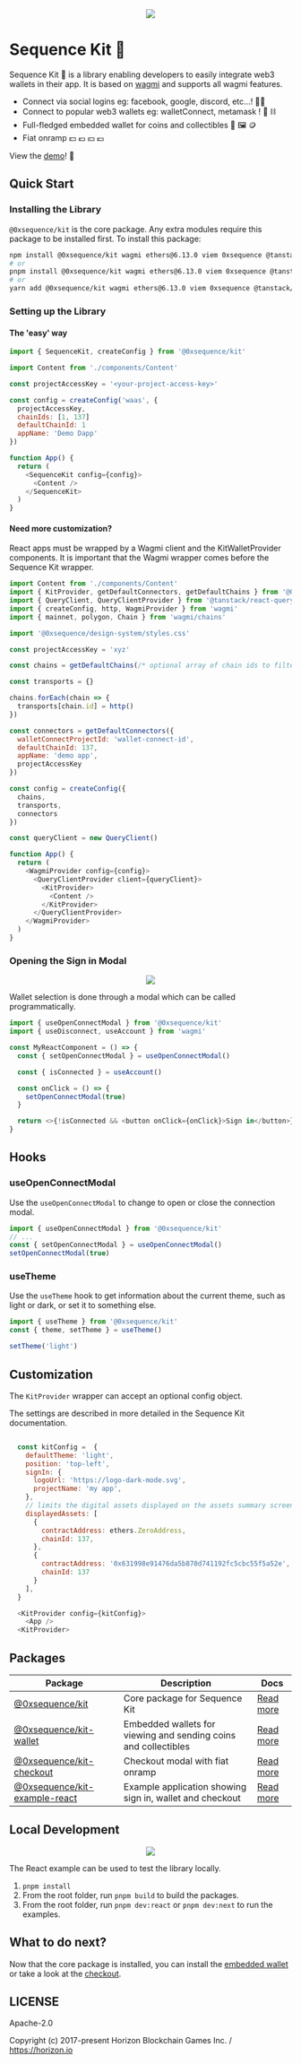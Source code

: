 <div align="center">
  <img src="https://raw.githubusercontent.com/0xsequence/kit/master/public/docs/kit-logo-in-one.png">
</div>

# Sequence Kit 🧰

Sequence Kit 🧰 is a library enabling developers to easily integrate web3 wallets in their app. It is based on [wagmi](https://wagmi.sh/) and supports all wagmi features.

- Connect via social logins eg: facebook, google, discord, etc...! 🔐🪪
- Connect to popular web3 wallets eg: walletConnect, metamask ! 🦊 ⛓️
- Full-fledged embedded wallet for coins and collectibles 👛 🖼️ 🪙
- Fiat onramp 💵 💶 💴 💷

View the [demo](https://0xsequence.github.io/kit)! 👀

## Quick Start

### Installing the Library

`@0xsequence/kit` is the core package. Any extra modules require this package to be installed first.
To install this package:

```bash
npm install @0xsequence/kit wagmi ethers@6.13.0 viem 0xsequence @tanstack/react-query @0xsequence/design-system
# or
pnpm install @0xsequence/kit wagmi ethers@6.13.0 viem 0xsequence @tanstack/react-query @0xsequence/design-system
# or
yarn add @0xsequence/kit wagmi ethers@6.13.0 viem 0xsequence @tanstack/react-query @0xsequence/design-system
```

### Setting up the Library

#### The 'easy' way

```js
import { SequenceKit, createConfig } from '@0xsequence/kit'

import Content from './components/Content'

const projectAccessKey = '<your-project-access-key>'

const config = createConfig('waas', {
  projectAccessKey,
  chainIds: [1, 137]
  defaultChainId: 1
  appName: 'Demo Dapp'
})

function App() {
  return (
    <SequenceKit config={config}>
      <Content />
    </SequenceKit>
  )
}
```

#### Need more customization?

React apps must be wrapped by a Wagmi client and the KitWalletProvider components. It is important that the Wagmi wrapper comes before the Sequence Kit wrapper.

```js
import Content from './components/Content'
import { KitProvider, getDefaultConnectors, getDefaultChains } from '@0xsequence/kit'
import { QueryClient, QueryClientProvider } from '@tanstack/react-query'
import { createConfig, http, WagmiProvider } from 'wagmi'
import { mainnet, polygon, Chain } from 'wagmi/chains'

import '@0xsequence/design-system/styles.css'

const projectAccessKey = 'xyz'

const chains = getDefaultChains(/* optional array of chain ids to filter */)

const transports = {}

chains.forEach(chain => {
  transports[chain.id] = http()
})

const connectors = getDefaultConnectors({
  walletConnectProjectId: 'wallet-connect-id',
  defaultChainId: 137,
  appName: 'demo app',
  projectAccessKey
})

const config = createConfig({
  chains,
  transports,
  connectors
})

const queryClient = new QueryClient()

function App() {
  return (
    <WagmiProvider config={config}>
      <QueryClientProvider client={queryClient}>
        <KitProvider>
          <Content />
        </KitProvider>
      </QueryClientProvider>
    </WagmiProvider>
  )
}
```

### Opening the Sign in Modal

<div align="center">
  <img src="public/docs/sign-in-modal.png">
</div>

Wallet selection is done through a modal which can be called programmatically.

```js
import { useOpenConnectModal } from '@0xsequence/kit'
import { useDisconnect, useAccount } from 'wagmi'

const MyReactComponent = () => {
  const { setOpenConnectModal } = useOpenConnectModal()

  const { isConnected } = useAccount()

  const onClick = () => {
    setOpenConnectModal(true)
  }

  return <>{!isConnected && <button onClick={onClick}>Sign in</button>}</>
}
```

## Hooks

### useOpenConnectModal

Use the `useOpenConnectModal` to change to open or close the connection modal.

```js
import { useOpenConnectModal } from '@0xsequence/kit'
// ...
const { setOpenConnectModal } = useOpenConnectModal()
setOpenConnectModal(true)
```

### useTheme

Use the `useTheme` hook to get information about the current theme, such as light or dark, or set it to something else.

```js
import { useTheme } from '@0xsequence/kit'
const { theme, setTheme } = useTheme()

setTheme('light')
```

## Customization

The `KitProvider` wrapper can accept an optional config object.

The settings are described in more detailed in the Sequence Kit documentation.

```js

  const kitConfig =  {
    defaultTheme: 'light',
    position: 'top-left',
    signIn: {
      logoUrl: 'https://logo-dark-mode.svg',
      projectName: 'my app',
    },
    // limits the digital assets displayed on the assets summary screen
    displayedAssets: [
      {
        contractAddress: ethers.ZeroAddress,
        chainId: 137,
      },
      {
        contractAddress: '0x631998e91476da5b870d741192fc5cbc55f5a52e',
        chainId: 137
      }
    ],
  }

  <KitProvider config={kitConfig}>
    <App />
  <KitProvider>
```

## Packages

| Package                                                                                       | Description                                                     | Docs                                                                                   |
| --------------------------------------------------------------------------------------------- | --------------------------------------------------------------- | -------------------------------------------------------------------------------------- |
| [@0xsequence/kit](https://github.com/0xsequence/kit/tree/master/packages/kit)                 | Core package for Sequence Kit                                   | [Read more](https://github.com/0xsequence/kit/blob/master/packages/kit/README.md)      |
| [@0xsequence/kit-wallet](https://github.com/0xsequence/kit/tree/master/packages/wallet)       | Embedded wallets for viewing and sending coins and collectibles | [Read more](https://github.com/0xsequence/kit/blob/master/packages/wallet/README.md)   |
| [@0xsequence/kit-checkout](https://github.com/0xsequence/kit/tree/master/packages/checkout)   | Checkout modal with fiat onramp                                 | [Read more](https://github.com/0xsequence/kit/blob/master/packages/checkout/README.md) |
| [@0xsequence/kit-example-react](https://github.com/0xsequence/kit/tree/master/examples/react) | Example application showing sign in, wallet and checkout        | [Read more](https://github.com/0xsequence/kit/blob/master/examples/react/README.md)    |

## Local Development

<div align="center">
  <img src="public/docs/kit-demo.png">
</div>

The React example can be used to test the library locally.

1. `pnpm install`
2. From the root folder, run `pnpm build` to build the packages.
3. From the root folder, run `pnpm dev:react` or `pnpm dev:next` to run the examples.

## What to do next?

Now that the core package is installed, you can install the [embedded wallet](https://github.com/0xsequence/kit/tree/master/packages/wallet) or take a look at the [checkout](https://github.com/0xsequence/kit/tree/master/packages/checkout).

## LICENSE

Apache-2.0

Copyright (c) 2017-present Horizon Blockchain Games Inc. / https://horizon.io
